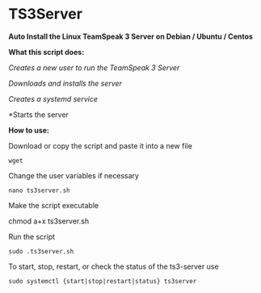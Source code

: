 # TS3Server
**Auto Install the Linux TeamSpeak 3 Server on Debian / Ubuntu / Centos**

**What this script does:**

*Creates a new user to run the TeamSpeak 3 Server*

*Downloads and installs the server*

*Creates a systemd service*

*Starts the server

**How to use:**

Download or copy the script and paste it into a new file

```wget ```

Change the user variables if necessary

```nano ts3server.sh```

Make the script executable
                                       
chmod a+x ts3server.sh

Run the script

```sudo .ts3server.sh```

To start, stop, restart, or check the status of the ts3-server use

```sudo systemctl {start|stop|restart|status} ts3server```
